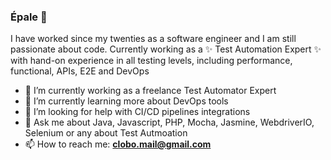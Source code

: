 ### Épale 👋


I have worked since my twenties as a software engineer and I am still passionate about code.
Currently working as a ✨ Test Automation Expert ✨ with hand-on experience in all testing levels, including performance, functional, APIs, E2E and DevOps 

- 🔭 I’m currently working as a freelance Test Automator Expert
- 🌱 I’m currently learning more about DevOps tools
- 🤔 I’m looking for help with CI/CD pipelines integrations
- 💬 Ask me about Java, Javascript, PHP, Mocha, Jasmine, WebdriverIO, Selenium or any about Test Autmoation
- 📫 How to reach me: **clobo.mail@gmail.com**

